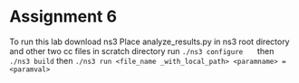 # Assignment 6
To run this lab download ns3 
Place analyze_results.py in ns3 root directory and other two cc files in scratch directory 
run 
`` ./ns3 configure   
``
then 
`` 
./ns3 build
``
then 
``
 ./ns3 run <file_name _with_local_path> <paramname> = <paramval>
``

